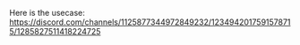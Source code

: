 Here is the usecase: https://discord.com/channels/1125877344972849232/1234942017591578715/1285827511418224725